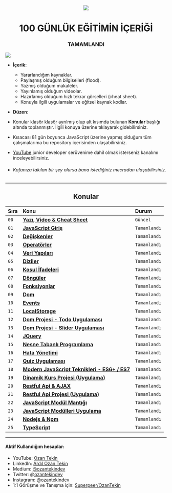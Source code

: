 <div align= "center">
<img  src="https://skillicons.dev/icons?i=js" />
<h1>100 GÜNLÜK EĞİTİMİN İÇERİĞİ</h1>
<h3>TAMAMLANDI</h3>
</div>
<img src="https://miro.medium.com/max/1400/1*194xpAFKKel8vKqe4uorAQ.png"/>

- <b> İçerik: </b>
  - Yararlandığım kaynaklar.
  - Paylaşmış olduğum bilgiselleri (flood).
  - Yazmış olduğum makaleler.
  - Yayınlamış olduğum videolar.
  - Hazırlamış olduğum hızlı tekrar görselleri (cheat sheet).
  - Konuyla ilgili uygulamalar ve eğitsel kaynak kodlar.
- <b> Düzen: </b>

- Konular klasör klasör ayrılmış olup alt kısımda bulunan <b> Konular </b> başlığı altında toplanmıştır. İlgili konuya üzerine tıklayarak gidebilirsiniz.

- Kısacası 81 gün boyunca JavaScript üzerine yapmış olduğum tüm çalışmalarıma bu repository içerisinden ulaşabilirsiniz.

- <a href="https://www.youtube.com/c/OzanTekin">YouTube</a> junior developer serüvenime dahil olmak isterseniz kanalımı inceleyebilirsiniz.

- ###### Kafanıza takılan bir şey olursa bana istediğiniz mecradan ulaşabilirsiniz.

<hr/>

<h2 align="center">Konular </h2>

| Sıra | Konu                                                                                                                                    | Durum        |
| :--- | :-------------------------------------------------------------------------------------------------------------------------------------- | :----------- |
| `00` | **[Yazı, Video & Cheat Sheet](https://github.com/ozantekin/100DaysOfJS/tree/main/00-Yaz%C4%B1VideoCheatSheet)**                         | `Güncel`     |
| `01` | **[JavaScript Giriş](https://github.com/ozantekin/100DaysOfJS/tree/main/01-JavaScriptGiris)**                                           | `Tamamlandı` |
| `02` | **[Değişkenler](https://github.com/ozantekin/100DaysOfJS/tree/main/02-Degiskenler)**                                                    | `Tamamlandı` |
| `03` | **[Operatörler](https://github.com/ozantekin/100DaysOfJS/tree/main/03-Operatorler)**                                                    | `Tamamlandı` |
| `04` | **[Veri Yapıları](https://github.com/ozantekin/100DaysOfJS/tree/main/04-VeriYapilari)**                                                 | `Tamamlandı` |
| `05` | **[Diziler](https://github.com/ozantekin/100DaysOfJS/tree/main/05-Diziler)**                                                            | `Tamamlandı` |
| `06` | **[Koşul İfadeleri](https://github.com/ozantekin/100DaysOfJS/tree/main/06-KosulIfadeleri)**                                             | `Tamamlandı` |
| `07` | **[Döngüler](https://github.com/ozantekin/100DaysOfJS/tree/main/07-Donguler)**                                                          | `Tamamlandı` |
| `08` | **[Fonksiyonlar](https://github.com/ozantekin/100DaysOfJS/tree/main/08-Fonksiyonlar)**                                                  | `Tamamlandı` |
| `09` | **[Dom ](https://github.com/ozantekin/100DaysOfJS/tree/main/09-Dom)**                                                                   | `Tamamlandı` |
| `10` | **[Events](https://github.com/ozantekin/100DaysOfJS/tree/main/10-Events)**                                                              | `Tamamlandı` |
| `11` | **[LocalStorage](https://github.com/ozantekin/100DaysOfJS/tree/main/11-LocalStorage)**                                                  | `Tamamlandı` |
| `12` | **[Dom Projesi - Todo Uygulaması](https://github.com/ozantekin/100DaysOfJS/tree/main/12-DomProjesi-ToDoUygulamasi)**                    | `Tamamlandı` |
| `13` | **[Dom Projesi - Slider Uygulaması](https://github.com/ozantekin/100DaysOfJS/tree/main/13-DomProjesiSliderUygulamasi)**                 | `Tamamlandı` |
| `14` | **[JQuery](https://github.com/ozantekin/100DaysOfJS/tree/main/14-JQuery)**                                                              | `Tamamlandı` |
| `15` | **[Nesne Tabanlı Programlama](https://github.com/ozantekin/100DaysOfJS/tree/main/15-NesneTabanliProgramlama)**                          | `Tamamlandı` |
| `16` | **[Hata Yönetimi](https://github.com/ozantekin/100DaysOfJS/tree/main/16-HataYonetimi)**                                                 | `Tamamlandı` |
| `17` | **[Quiz Uygulaması](https://github.com/ozantekin/100DaysOfJS/tree/main/17-QuizUygulamasi)**                                             | `Tamamlandı` |
| `18` | **[Modern JavaScript Teknikleri - ES6+ / ES7](https://github.com/ozantekin/100DaysOfJS/tree/main/18-ModernJavaScriptTeknikleriES6ES7)** | `Tamamlandı` |
| `19` | **[Dinamik Kurs Projesi (Uygulama)](https://github.com/ozantekin/100DaysOfJS/tree/main/19-DinamikKursProjesi)**                         | `Tamamlandı` |
| `20` | **[Restful Api & AJAX](https://github.com/ozantekin/100DaysOfJS/tree/main/20-RestfulApiAJAX)**                                          | `Tamamlandı` |
| `21` | **[Restful Api Projesi (Uygulama)](https://github.com/ozantekin/100DaysOfJS/tree/main/21-RestfulApiProje)**                             | `Tamamlandı` |
| `22` | **[JavaScript Modül Mantığı](https://github.com/ozantekin/100DaysOfJS/tree/main/22-JavaScriptModulMant%C4%B1g%C4%B1)**                  | `Tamamlandı` |
| `23` | **[JavaScript Modülleri Uygulama](https://github.com/ozantekin/100DaysOfJS/tree/main/23-JavaScriptModulUygulama)**                      | `Tamamlandı` |
| `24` | **[Nodejs & Npm](https://github.com/ozantekin/100DaysOfJS/tree/main/24-NodejsNpm)**                                                     | `Tamamlandı` |
| `25` | **[TypeScript](https://github.com/ozantekin/100DaysOfJS/tree/main/25-TypeScript)**                                                      | `Tamamlandı` |

<hr/>

<h4> Aktif Kullandığım hesaplar:</h4>

- YouTube: <a href="https://www.youtube.com/c/OzanTekin">Ozan Tekin</a>
- LinkedIn: <a href="https://www.linkedin.com/in/ardilozantekin/">Ardıl Ozan Tekin</a>
- Medium: <a href="https://medium.com/@ozantekindev">@ozantekindev</a>
- Twitter: <a href="https://twitter.com/ozantekindev">@ozantekindev</a>
- Instagram: <a href="https://www.instagram.com/ozantekindev/">@ozantekindev</a>
- 1:1 Görüşme ve Tanışma için: <a href="https://superpeer.com/ozantekin">Superpeer/OzanTekin</a>
